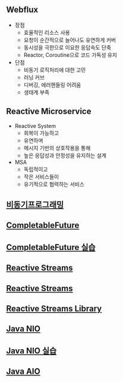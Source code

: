 ## Webflux
- 장점
    - 효율적인 리소스 사용
    - 요청이 순간적으로 늘어나도 유연하게 커버
    - 동시성을 극한으로 이요한 응답속도 단축
    - Reactor, Coroutine으로 코드 가독성 유지
- 단점
    - 비동기 로직처리에 대한 고민
    - 러닝 커브
    - 디버깅, 에러핸들링 어려움
    - 생태계 부족

## Reactive Microservice
- Reactive System
    - 회복이 가능하고
    - 유연하며
    - 메시지 기반의 상호작용을 통해
    - 높은 응답성과 안정성을 유지하는 설계
- MSA
    - 독립적이고
    - 작은 서비스들이
    - 유기적으로 협력하는 서비스

## [비동기프로그래밍](https://github.com/kps990515/Webflux/tree/main/%EB%B9%84%EB%8F%99%EA%B8%B0%20%ED%94%84%EB%A1%9C%EA%B7%B8%EB%9E%98%EB%B0%8D)
## [CompletableFuture](https://github.com/kps990515/Webflux/tree/main/CompletableFuture)
## [CompletableFuture 실습](https://github.com/kps990515/Webflux/tree/main/CompletableFutureExercise)
## [Reactive Streams](https://github.com/kps990515/Webflux/tree/main/ReactiveStreams)
## [Reactive Streams](https://github.com/kps990515/Webflux/tree/main/ReactiveStreamsExercise)
## [Reactive Streams Library](https://github.com/kps990515/Webflux/tree/main/ReactiveStreamsLibrary)
## [Java NIO](https://github.com/kps990515/Webflux/tree/main/JavaNIO)
## [Java NIO 실습](https://github.com/kps990515/Webflux/tree/main/JavaNIOExercise)
## [Java AIO](https://github.com/kps990515/Webflux/tree/main/JavaAIO)
